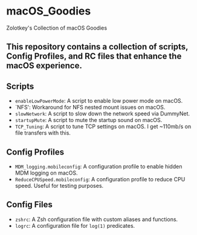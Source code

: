 # macOS_Goodies
Zolotkey's Collection of macOS Goodies 

## This repository contains a collection of scripts, Config Profiles, and RC files that enhance the macOS experience.

## Scripts
- `enableLowPowerMode`: A script to enable low power mode on macOS.
- `NFS': Workaround for NFS nested mount issues on macOS.
- `slowNetwork`: A script to slow down the network speed via DummyNet.
- `startupMute`: A script to mute the startup sound on macOS.
- `TCP_Tuning`: A script to tune TCP settings on macOS. I get ~110mb/s on file transfers with this.

## Config Profiles
- `MDM_logging.mobileconfig`: A configuration profile to enable hidden MDM logging on macOS.
- `ReduceCPUSpeed.mobileconfig`: A configuration profile to reduce CPU speed. Useful for testing purposes.

## Config Files
- `zshrc`: A Zsh configuration file with custom aliases and functions.
- `logrc`: A configuration file for `log(1)` predicates.
